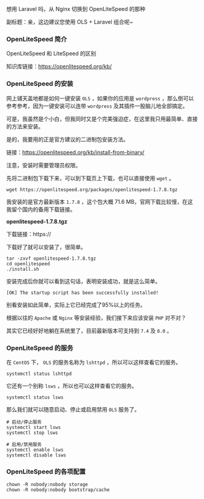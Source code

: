 想用 Laravel 吗，从 Nginx 切换到 OpenLiteSpeed 的那种

副标题：亲，这边建议您使用 OLS + Laravel 组合呢~





### OpenLiteSpeed 简介



OpenLiteSpeed 和 LiteSpeed 的区别



知识库链接：https://openlitespeed.org/kb/



### OpenLiteSpeed 的安装



网上铺天盖地都是如何一键安装 `OLS` ，如果你的应用是 `wordpress` ，那么倒可以参考参考，因为一键安装可以连带 `wordpress` 及其插件一股脑儿地全部搞定。

可是，我虽然是个小白，但我同时又是个完美强迫症，在这里我只用最简单、直接的方法来安装。

是的，我要用的正是官方建议的二进制包安装方法。

链接：https://openlitespeed.org/kb/install-from-binary/



注意，安装时需要管理员权限。

先将二进制包下载下来，可以到下载页上下载，也可以直接使用 `wget` 。

```
wget https://openlitespeed.org/packages/openlitespeed-1.7.8.tgz
```



我安装的是官方最新版本 `1.7.8` ，这个包大概 71.6 MB，官网下载比较慢，在这我留个国内的备用下载链接。

**openlitespeed-1.7.8.tgz**

下载链接：https://



下载好了就可以安装了，很简单。

```
tar -zxvf openlitespeed-1.7.8.tgz
cd openlitespeed
./install.sh
```



安装完成后你就可以看到这句话，表明安装成功，就是这么简单。

`[OK] The startup script has been successfully installed!`



别看安装如此简单，实际上它已经完成了95%以上的任务。

根据以往的 `Apache` 或 `Nginx` 等安装经验，我们接下来应该安装 `PHP` 对不对？

其实它已经好好地躺在系统里了，目前最新版本可支持到 `7.4` 及 `8.0` 。





### OpenLiteSpeed 的服务

在 `CentOS` 下， `OLS` 的服务名称为 `lshttpd` ，所以可以这样查看它的服务。

```
systemctl status lshttpd
```



它还有一个别称 `lsws` ，所以也可以这样查看它的服务。

```
systemctl status lsws
```



那么我们就可以随意启动、停止或启用禁用 `OLS` 服务了。

```
# 启动/停止服务
systemctl start lsws
systemctl stop lsws

# 启用/禁用服务
systemctl enable lsws
systemctl disable lsws
```





### OpenLiteSpeed 的各项配置





```
chown -R nobody:nobody storage
chown -R nobody:nobody bootstrap/cache
```

